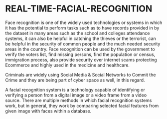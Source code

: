 # REAL-TIME-FACIAL-RECOGNITION

Face recognition is one of the widely used technologies or systems in which it has the potential to perform tasks such as to have records provided in by the dataset in many areas such as the school and colleges attendance systems, it can also be helpful in catching the thieves or the terrorist, can be helpful in the security of common people and the much needed security areas in the country. Face recognition can be used by the government to verify the voters list, find missing persons, find the population or census, immigration process, also provide security over internet scams protecting Ecommerce and highly used in the medicine and healthcare.

Criminals are widely using Social Media & Social Networks to Commit the Crime and they are being part of cyber space as well, in this regard.

A facial recognition system is a technology capable of identifying or verifying a person from a digital image or a video frame from a video source. There are multiple methods in which facial recognition systems work, but in general, they work by comparing selected facial features from given image with faces within a database.
